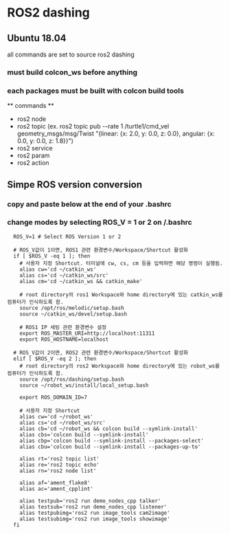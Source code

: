 # ROS2 dashing 
## Ubuntu 18.04

all commands are set to source ros2 dashing

### must build colcon_ws before anything
### each packages must be built with colcon build tools

** commands **
* ros2 node
* ros2 topic (ex. ros2 topic pub --rate 1 /turtle1/cmd_vel geometry_msgs/msg/Twist "{linear: {x: 2.0, y: 0.0, z: 0.0}, angular: {x: 0.0, y: 0.0, z: 1.8}}")
* ros2 service
* ros2 param
* ros2 action

## Simpe ROS version conversion
### copy and paste below at the end of your .bashrc
### change modes by selecting ROS_V = 1 or 2 on /.bashrc

```
  ROS_V=1 # Select ROS Version 1 or 2

  # ROS_V값이 1이면, ROS1 관련 환경변수/Workspace/Shortcut 활성화
  if [ $ROS_V -eq 1 ]; then
    # 사용자 지정 Shortcut. 터미널에 cw, cs, cm 등을 입력하면 해당 명령이 실행됨.
    alias cw='cd ~/catkin_ws'
    alias cs='cd ~/catkin_ws/src'
    alias cm='cd ~/catkin_ws && catkin_make'

    # root directory의 ros1 Workspace와 home directory에 있는 catkin_ws를 컴퓨터가 인식하도록 함.
    source /opt/ros/melodic/setup.bash
    source ~/catkin_ws/devel/setup.bash

    # ROS1 IP 세팅 관련 환경변수 설정
    export ROS_MASTER_URI=http://localhost:11311
    export ROS_HOSTNAME=localhost

  # ROS_V값이 2이면, ROS2 관련 환경변수/Workspace/Shortcut 활성화
  elif [ $ROS_V -eq 2 ]; then
    # root directory의 ros2 Workspace와 home directory에 있는 robot_ws를 컴퓨터가 인식하도록 함.
    source /opt/ros/dashing/setup.bash
    source ~/robot_ws/install/local_setup.bash

    export ROS_DOMAIN_ID=7

    # 사용자 지정 Shortcut
    alias cw='cd ~/robot_ws'
    alias cs='cd ~/robot_ws/src'
    alias cb='cd ~/robot_ws && colcon build --symlink-install'
    alias cbs='colcon build --symlink-install'
    alias cbp='colcon build --symlink-install --packages-select'
    alias cbu='colcon build --symlink-install --packages-up-to'

    alias rt='ros2 topic list'
    alias re='ros2 topic echo'
    alias rn='ros2 node list'

    alias af='ament_flake8'
    alias ac='ament_cpplint'

    alias testpub='ros2 run demo_nodes_cpp talker'
    alias testsub='ros2 run demo_nodes_cpp listener'
    alias testpubimg='ros2 run image_tools cam2image'
    alias testsubimg='ros2 run image_tools showimage'
  fi
```
